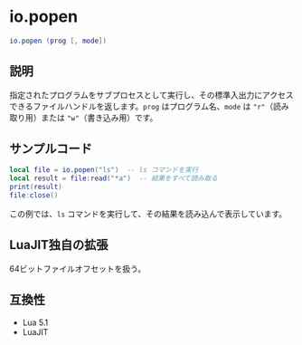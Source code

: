 # io.popen

```lua
io.popen (prog [, mode])
```

## 説明

指定されたプログラムをサブプロセスとして実行し、その標準入出力にアクセスできるファイルハンドルを返します。`prog` はプログラム名、`mode` は `"r"`（読み取り用）または `"w"`（書き込み用）です。

## サンプルコード

```lua
local file = io.popen("ls")  -- ls コマンドを実行
local result = file:read("*a")  -- 結果をすべて読み取る
print(result)
file:close()
```

この例では、`ls` コマンドを実行して、その結果を読み込んで表示しています。

## LuaJIT独自の拡張

64ビットファイルオフセットを扱う。

## 互換性

- Lua 5.1
- LuaJIT